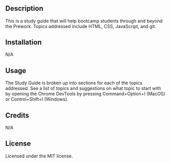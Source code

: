 # <Your-Project-Title>

## Description

This is a study guide that will help bootcamp students through and beyond the Prework.
Topics addressed include HTML, CSS, JavaScript, and git.

## Installation
N/A

## Usage

The Study Guide is broken up into sections for each of the topics addressed. See a list of topics and suggestions on what topic to start with by opening the Chrome DevTools by pressing Command+Option+I (MacOS) or Control+Shift+I (Windows).


## Credits

N/A

## License

Licensed under the MIT license.

